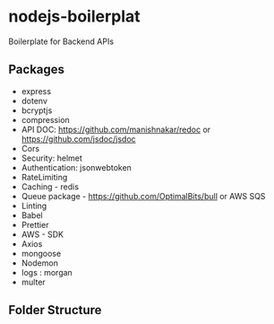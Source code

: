 # nodejs-boilerplat
Boilerplate for Backend APIs

## Packages 
- express
- dotenv
- bcryptjs
- compression
- API DOC: https://github.com/manishnakar/redoc or https://github.com/jsdoc/jsdoc
- Cors
- Security: helmet 
- Authentication: jsonwebtoken
- RateLimiting 
- Caching - redis 
- Queue package - https://github.com/OptimalBits/bull or AWS SQS
- Linting 
- Babel
- Prettier 
- AWS - SDK
- Axios 
- mongoose 
- Nodemon 
- logs : morgan
- multer


## Folder Structure 
